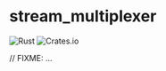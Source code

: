 # stream_multiplexer

![Rust](https://github.com/halzy/stream_multiplexer/workflows/Rust/badge.svg)
![Crates.io](https://img.shields.io/crates/v/stream_multiplexer)

// FIXME: ...
